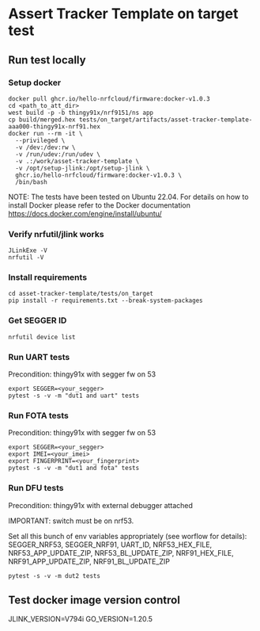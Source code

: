 # Assert Tracker Template on target test

## Run test locally

### Setup docker
```shell
docker pull ghcr.io/hello-nrfcloud/firmware:docker-v1.0.3
cd <path_to_att_dir>
west build -p -b thingy91x/nrf9151/ns app
cp build/merged.hex tests/on_target/artifacts/asset-tracker-template-aaa000-thingy91x-nrf91.hex
docker run --rm -it \
  --privileged \
  -v /dev:/dev:rw \
  -v /run/udev:/run/udev \
  -v .:/work/asset-tracker-template \
  -v /opt/setup-jlink:/opt/setup-jlink \
  ghcr.io/hello-nrfcloud/firmware:docker-v1.0.3 \
  /bin/bash
```

NOTE: The tests have been tested on Ubuntu 22.04. For details on how to install Docker please refer to the Docker documentation https://docs.docker.com/engine/install/ubuntu/

### Verify nrfutil/jlink works
```shell
JLinkExe -V
nrfutil -V
```

### Install requirements
```shell
cd asset-tracker-template/tests/on_target
pip install -r requirements.txt --break-system-packages
```

### Get SEGGER ID
```shell
nrfutil device list
```

### Run UART tests

Precondition: thingy91x with segger fw on 53

```shell
export SEGGER=<your_segger>
pytest -s -v -m "dut1 and uart" tests
```

### Run FOTA tests

Precondition: thingy91x with segger fw on 53

```shell
export SEGGER=<your_segger>
export IMEI=<your_imei>
export FINGERPRINT=<your_fingerprint>
pytest -s -v -m "dut1 and fota" tests
```

### Run DFU tests

Precondition: thingy91x with external debugger attached

IMPORTANT: switch must be on nrf53.

Set all this bunch of env variables appropriately (see worflow for details):
SEGGER_NRF53, SEGGER_NRF91, UART_ID, NRF53_HEX_FILE, NRF53_APP_UPDATE_ZIP,
NRF53_BL_UPDATE_ZIP, NRF91_HEX_FILE, NRF91_APP_UPDATE_ZIP, NRF91_BL_UPDATE_ZIP

```
pytest -s -v -m dut2 tests
```

## Test docker image version control

JLINK_VERSION=V794i
GO_VERSION=1.20.5
